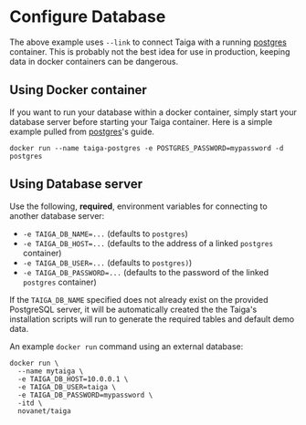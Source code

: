 Configure Database
==================

The above example uses `--link` to connect Taiga with a running [postgres](https://registry.hub.docker.com/_/postgres/) container. This is probably not the best idea for use in production, keeping data in docker containers can be dangerous.

Using Docker container
----------------------

If you want to run your database within a docker container, simply start your database server before starting your Taiga container. Here is a simple example pulled from [postgres](https://registry.hub.docker.com/_/postgres/)'s guide.

    docker run --name taiga-postgres -e POSTGRES_PASSWORD=mypassword -d postgres

Using Database server
---------------------

Use the following, **required**, environment variables for connecting to another database server:

 - `-e TAIGA_DB_NAME=...` (defaults to `postgres`)
 - `-e TAIGA_DB_HOST=...` (defaults to the address of a linked `postgres` container)
 - `-e TAIGA_DB_USER=...` (defaults to `postgres)`)
 - `-e TAIGA_DB_PASSWORD=...` (defaults to the password of the linked `postgres` container)

If the `TAIGA_DB_NAME` specified does not already exist on the provided PostgreSQL server, it will be automatically created the the Taiga's installation scripts will run to generate the required tables and default demo data.

An example `docker run` command using an external database:

    docker run \
      --name mytaiga \
      -e TAIGA_DB_HOST=10.0.0.1 \
      -e TAIGA_DB_USER=taiga \
      -e TAIGA_DB_PASSWORD=mypassword \
      -itd \
      novanet/taiga
